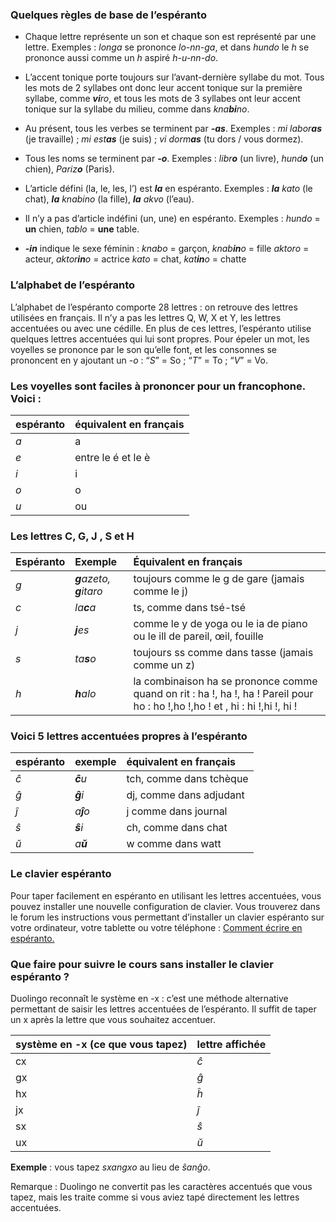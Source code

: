### Quelques règles de base de l’espéranto

- Chaque lettre représente un son et chaque son est représenté par une lettre.
Exemples : *longa* se prononce *lo-nn-ga*, et dans *hundo* le *h* se prononce aussi comme un *h* aspiré *h-u-nn-do*.

- L’accent tonique porte toujours sur l’avant-dernière syllabe du mot. Tous les mots de 2 syllabes ont donc leur accent tonique sur la première syllabe, comme ***vi**ro*, et tous les mots de 3 syllabes ont leur accent tonique sur la syllabe du milieu, comme dans *kna**bi**no*.

- Au présent, tous les verbes se terminent par ***-as***.
Exemples : *mi labor**as*** (je travaille) ; *mi est**as*** (je suis) ; *vi dorm**as*** (tu dors / vous dormez).

- Tous les noms se terminent par ***-o***.
Exemples : *libr**o*** (un livre), *hund**o*** (un chien), *Pariz**o*** (Paris).

- L’article défini (la, le, les, l’) est ***la*** en espéranto.
Exemples : ***la** kato* (le chat), ***la** knabino* (la fille), ***la** akvo* (l’eau).

- Il n’y a pas d’article indéfini (un, une) en espéranto. 
Exemples : *hundo* = **un** chien, *tablo* = **une** table.

- ***-in*** indique le sexe féminin : 
*knabo* = garçon, *knab**in**o* = fille
*aktoro* = acteur, *aktor**in**o* = actrice
*kato* = chat, *kat**in**o* = chatte


### L’alphabet de l’espéranto

L’alphabet de l’espéranto comporte 28 lettres : on retrouve des lettres utilisées en français. Il n’y a pas les lettres Q, W, X et Y, les lettres accentuées ou avec une cédille. 
En plus de ces lettres, l’espéranto utilise quelques lettres accentuées qui lui sont propres. 
Pour épeler un mot, les voyelles se prononce par le son qu’elle font, et les consonnes se prononcent en y ajoutant un *-o* : “*S*” = So ; “*T*” = To ; “*V*” = Vo.


### Les voyelles sont faciles à prononcer pour un francophone. Voici :

|espéranto|équivalent en français|
|:--------|:-----------|
|*a*|a|
|*e*|entre le é et le è|
|*i*|i|
|*o*|o|
|*u*|ou|


### Les lettres C, G, J , S et H


|Espéranto|Exemple|Équivalent en français|
|:--------|:------|:--------|
|*g*|***g**azeto, **g**itaro*|toujours comme le g de gare (jamais comme le j)|
|*c*|*la**c**a*|ts, comme dans tsé-tsé|
|*j*|***j**es*|comme le y de yoga ou le ia de piano ou le ill de pareil, œil, fouille|
|*s*|*ta**s**o*|toujours ss comme dans tasse (jamais comme un z)|
|*h*|***h**alo*|la combinaison ha se prononce comme quand on rit : ha !, ha !, ha ! Pareil pour ho : ho !,ho !,ho ! et , hi : hi !,hi !, hi !|


### Voici 5 lettres accentuées propres à l’espéranto


|espéranto|exemple|équivalent en français|
|:--------|:------|:-------|
|*ĉ*|***ĉ**u*|tch, comme dans tchèque|
|*ĝ*|***ĝ**i*|dj, comme dans adjudant|
|*ĵ*|*a**ĵ**o*|j comme dans journal|
|*ŝ*|***ŝ**i*|ch, comme dans chat|
|*ŭ*|*a**ŭ***|w comme dans watt|


### Le clavier espéranto

Pour taper facilement en espéranto en utilisant les lettres accentuées, vous pouvez installer une nouvelle configuration de clavier. Vous trouverez dans le forum les instructions vous permettant d’installer un clavier espéranto sur votre ordinateur, votre tablette ou votre téléphone :
[Comment écrire en espéranto.](https://ikurso.esperanto-france.org/helpo.php?section=kielskribi)


### Que faire pour suivre le cours sans installer le clavier espéranto ? 

Duolingo reconnaît le système en -x : c’est une méthode alternative permettant de saisir les lettres accentuées de l’espéranto. Il suffit de taper un x après la lettre que vous souhaitez accentuer.


|système en -x (ce que vous tapez)|lettre affichée|
|:---|:---|
|cx|*ĉ*|
|gx|*ĝ*|
|hx|*ĥ*|
|jx|*ĵ*|
|sx|*ŝ*|
|ux|*ŭ*|


**Exemple** : vous tapez *sxangxo* au lieu de *ŝanĝo*.

Remarque : Duolingo ne convertit pas les caractères accentués que vous tapez, mais les traite comme si vous aviez tapé directement les lettres accentuées.
